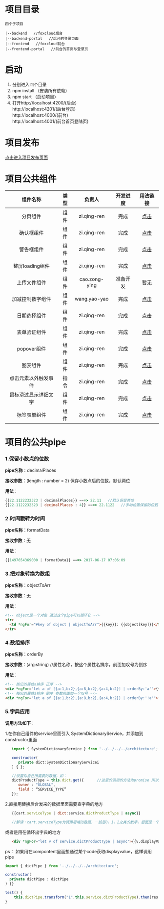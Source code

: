 # 项目目录

```
四个子项目

|--backend   //foxcloud后台
|--backend-portal   //后台的登录页面
|--frontend   //foxcloud前台
|--frontend-portal   //前台的首页与登录页
```

# 启动

1. 分别进入四个目录
2. npm install （安装所有依赖） 
3. npm start   （启动项目）
4. 打开http://localhost:4200/(后台)     
http://localhost:4201/(后台登录)  
http://localhost:4000/(前台)  
http://localhost:4001/(前台首页登陆页)


# 项目发布

[点击进入项目发布页面](https://github.hpe.com/FoxCloud/frontend/tree/master/frontend/src/architecture/assets/README/dist.md)

# 项目公共组件

|    组件名称     |  类型  |      负责人      | 开发进度 |                   用法链接                   |
| :---------: | :--: | :-----------: | :--: | :--------------------------------------: |
|    分页组件     |  组件  |  zi.qing-ren  |  完成  | [点击](https://github.hpe.com/FoxCloud/frontend/blob/master/frontend/src/architecture/components/pagination/README.md) |
|    确认框组件    |  组件  |  zi.qing-ren  |  完成  | [点击](https://github.hpe.com/FoxCloud/frontend/tree/master/frontend/src/architecture/components/dialog#确认框组件) |
|    警告框组件    |  组件  |  zi.qing-ren  |  完成  | [点击](https://github.hpe.com/FoxCloud/frontend/tree/master/frontend/src/architecture/components/dialog#警告框组件) |
| 整屏loading组件 |  组件  |  zi.qing-ren  |  完成  | [点击](https://github.hpe.com/FoxCloud/frontend/blob/master/frontend/src/architecture/components/spinner/README.md) |
|   上传文件组件    |  组件  | cao.zong-ying | 准备开发 |                    暂无                    |
|  加减控制数字组件   |  组件  | wang.yao-yao  |  完成  | [点击](https://github.hpe.com/FoxCloud/frontend/blob/master/backend/src/architecture/components/countBar/README.md) |
|   日期选择组件    |  组件  |  zi.qing-ren  |  完成  | [点击](https://github.hpe.com/FoxCloud/frontend/blob/master/frontend/src/architecture/components/date-picker/README.md) |
|   表单验证组件    |  组件  |  zi.qing-ren  | 完成 |                    [点击](https://github.hpe.com/FoxCloud/frontend/blob/master/frontend/src/architecture/components/validators/README.md)                    |
|  popover组件  |  组件  |  zi.qing-ren  |  完成  | [点击](https://github.hpe.com/FoxCloud/frontend/tree/master/frontend/src/architecture/components/popover) |
|    图表组件     |  组件  |  zi.qing-ren  |  完成  | [点击](https://github.hpe.com/FoxCloud/frontend/tree/master/frontend/src/architecture/assets/README/chart.md) |
| 点击元素以外触发事件  |  指令  |  zi.qing-ren  |  完成  | [点击](https://github.hpe.com/FoxCloud/frontend/tree/master/frontend/src/architecture/assets/README/clickoutside.md) |
| 鼠标滑过显示详细文字  |  组件  |  zi.qing-ren  |  完成  | [点击](https://github.hpe.com/FoxCloud/frontend/blob/master/frontend/src/architecture/components/staticTooltip/README.mdown) |
| 标签表单组件  |  组件  |  zi.qing-ren  |  完成  | [点击](https://github.hpe.com/FoxCloud/frontend/blob/master/frontend/src/architecture/components/tagInput/README.md) |



### 

# 项目的公共pipe

### 1.保留小数点的位数

**pipe名称**：decimalPlaces

**接收参数**：(length : number = 2)  保存小数点后的位数，默认两位

**用法**：

```javascript
{{22.1122232323 | decimalPlaces}} ===> 22.11   //默认保留两位
{{22.1122232323 | decimalPlaces : 4}} ===> 22.1122   //手动设置保留的位数
```



### 2.时间戳转为时间

**pipe名称**：formatData

**接收参数**：无

**用法**：

```javascript
{{1497654369000 | formatData}} ===> 2017-06-17 07:06:09
```



### 3.把对象转换为数组

**pipe名称**：objectToArr

**接收参数**：无

**用法**：

```html
<!-- object是一个对象 通过这个pipe可以循环它 -->
<tr>           
  <td *ngFor="#key of object | objectToArr">{{key}}: {{object[key]}}</td>
</tr>
```



### 4.数组排序

**pipe名称**：orderBy

**接收参数**：(arg:string)  //属性名称，按这个属性名排序，前面加叹号为倒序

**用法**：

```html
<!-- 按它的属性a排序 正序 -->
<div *ngFor="let a of [{a:1,b:2},{a:8,b:2},{a:4,b:2}] | orderBy:'a'">{{a.a}}</div>
<!-- 按它的属性a排序 倒序 参数前面加一个叹号 -->
<div *ngFor="let a of [{a:1,b:2},{a:8,b:2},{a:4,b:2}] | orderBy:'!a'">{{a.a}}</div>  
```



### 5.字典应用



**调用方法如下**：  


1.在你自己组件的service里面引入 SystemDictionaryService，并添加到constructor里面

```javascript
   import { SystemDictionaryService } from '../../../../architecture';

   constructor(
      private dict:SystemDictionaryServicei
   ) { };

   //设置你自己所需要的数据，如：
   dictProductType = this.dict.get({      //这里的调用的方法为promise 所以dictProductType是一个promise
      owner : "GLOBAL",
      field : “SERVICE_TYPE”    
   });
```


2.直接用替换后台发来的数据里面需要查字典的地方

```javascript
   {{cart.serviceType | dict:service.dictProductType | async}}

   //解读：cart.serviceType为调用后端的数据，一般是0，1，2之类的数字，后面是一个dict的管道，冒号后面的service.dictProductType是我们在service设置的promise，后面再加一个async的管道，就渲染出来的
```

   或者是用在循环出字典的地方

```html
   <div *ngFor="let v of service.dictProductType | async">{{v.displayValue}}</div>  
```

  ps： 如果用在compontent里面想通过某个code获取displayvalue，这样调用pipe

```javascript
import { dictPipe } from '../../../../architecture';

constructor(
  private dictPipe : dictPipe
) {}

test() {
    this.dictPipe.transform("1",this.service.dictProductType).then(res => console.log(res))
}
```



